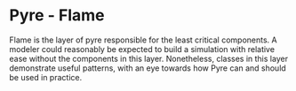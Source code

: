 # Pyre - Flame

Flame is the layer of pyre responsible for the least critical components.
A modeler could reasonably be expected to build a simulation with relative ease without the components in this layer.
Nonetheless, classes in this layer demonstrate useful patterns, with an eye towards how Pyre can and should be used in practice.
